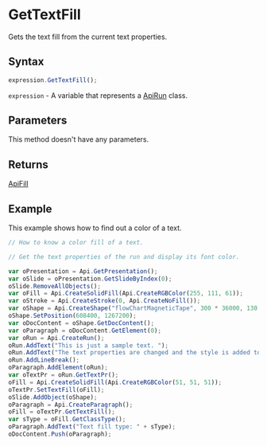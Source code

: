 # GetTextFill

Gets the text fill from the current text properties.

## Syntax

```javascript
expression.GetTextFill();
```

`expression` - A variable that represents a [ApiRun](../ApiRun.md) class.

## Parameters

This method doesn't have any parameters.

## Returns

[ApiFill](../../ApiFill/ApiFill.md)

## Example

This example shows how to find out a color of a text.

```javascript editor-pptx
// How to know a color fill of a text.

// Get the text properties of the run and display its font color.

var oPresentation = Api.GetPresentation();
var oSlide = oPresentation.GetSlideByIndex(0);
oSlide.RemoveAllObjects();
var oFill = Api.CreateSolidFill(Api.CreateRGBColor(255, 111, 61));
var oStroke = Api.CreateStroke(0, Api.CreateNoFill());
var oShape = Api.CreateShape("flowChartMagneticTape", 300 * 36000, 130 * 36000, oFill, oStroke);
oShape.SetPosition(608400, 1267200);
var oDocContent = oShape.GetDocContent();
var oParagraph = oDocContent.GetElement(0);
var oRun = Api.CreateRun();
oRun.AddText("This is just a sample text. ");
oRun.AddText("The text properties are changed and the style is added to the paragraph. ");
oRun.AddLineBreak();
oParagraph.AddElement(oRun);
var oTextPr = oRun.GetTextPr();
oFill = Api.CreateSolidFill(Api.CreateRGBColor(51, 51, 51));
oTextPr.SetTextFill(oFill);
oSlide.AddObject(oShape);
oParagraph = Api.CreateParagraph();
oFill = oTextPr.GetTextFill();
var sType = oFill.GetClassType();
oParagraph.AddText("Text fill type: " + sType);
oDocContent.Push(oParagraph);
```
